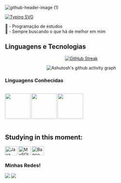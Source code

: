 ![github-header-image (1)](https://github.com/Vinicius-Eira/Vinicius-Eira/assets/161368325/49b7519a-69c6-4642-aa59-1a6f16e9640e)


[![Typing SVG](https://readme-typing-svg.demolab.com?font=Fira+Code&size=24&duration=3000&pause=1000&color=F7F7F7&center=falso&vCenter=falso&repeat=verdadeiro&random=falso&width=500&lines=Seja+muito+bem-vindo+ao+meu+perfil)](https://git.io/typing-svg)

🐍 - Programação de estudos <br>
🧠 - Sempre buscando o que há de melhor em mim

## Linguagens e Tecnologias

<div align="center">
  
[![GitHub Streak](https://streak-stats.demolab.com?user=Vinicius-Eira&theme=shadow-blue&hide_border=falso&locale=pt_BR&card_width=900&card_height=200)](https://git.io/streak-stats)

</div>

<div align="center">

![Ashutosh's github activity graph](https://ssr-contributions-svg.vercel.app/_/Vinicius-Eira?chart=3dbar&gap=0.6&scale=2&flatten=2&animation=wave&animation_duration=1&animation_delay=0.05&animation_amplitude=20&animation_frequency=0.5&animation_wave_center=10_0&format=svg&weeks=30&theme=blue&dark=true) 

</div>

### Linguagens Conhecidas

<br>
    
<div align="left"> 
<img align="left" height="84" width="84" src="https://github.com/Vinicius-Eira/Vinicius-Eira/assets/161368325/dde7683a-063c-4ab8-bed7-2e6872a19b14">

<img align="left" height="84" width="84" src="https://github.com/Vinicius-Eira/Vinicius-Eira/assets/161368325/04f5cd75-8f74-471b-a3f2-f0c275b81864">

<img align="left" height="84" width="84" src="https://github.com/Vinicius-Eira/Vinicius-Eira/assets/161368325/d093c9c5-56d0-4720-9fc6-58f7d29cbf32">

</div>

<br>
<br> 
<br>
<br>
<br>
<br> 


<h2 align="left"> Studying in this moment: </h2>

<div style="display: inline_block">
  <img align="center" alt="Java" height="30" width="40" src="https://cdn.jsdelivr.net/gh/devicons/devicon/icons/java/java-original.svg">
  <img align="center" alt="MySQL" height="30" width="40" src="https://cdn.jsdelivr.net/gh/devicons/devicon/icons/mysql/mysql-original.svg">
  <img align="center" alt="Banco de Dados" height="30" width="40" src="https://cdn.jsdelivr.net/gh/devicons/devicon/icons/postgresql/postgresql-original.svg">
</div> 


 
### Minhas Redes!
 
<div> 
   <a href="mailto:viniciusantos.eira@gmail.com" target="_blank"><img src="https://img.shields.io/badge/-📧%20Gmail-%23333?style=for-the-badge&logo=gmail&logoColor=white"></a>
   <a href="https://www.linkedin.com/in/vinícius-eira/" target="_blank"><img src="https://img.shields.io/badge/-🔗%20LinkedIn-%230077B5?style=for-the-badge&logo=linkedin&logoColor=white"></a>
</div>


